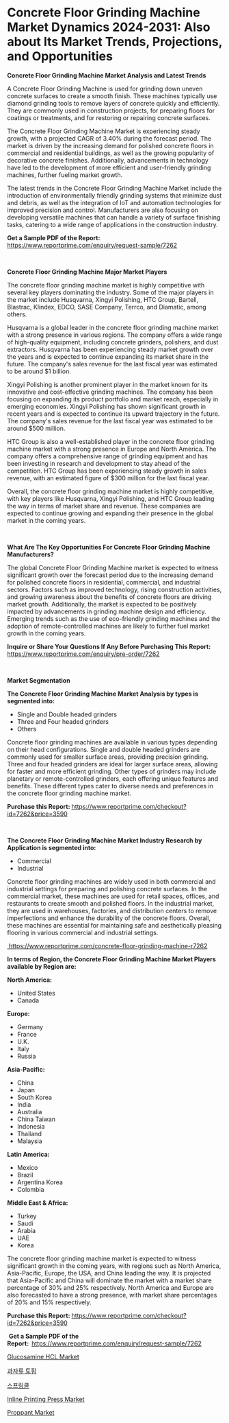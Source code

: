 <p><h1>Concrete Floor Grinding Machine Market Dynamics 2024-2031: Also about Its Market Trends, Projections, and Opportunities</h1></p><p><strong>Concrete Floor Grinding Machine Market Analysis and Latest Trends</strong></p>
<p><p>A Concrete Floor Grinding Machine is used for grinding down uneven concrete surfaces to create a smooth finish. These machines typically use diamond grinding tools to remove layers of concrete quickly and efficiently. They are commonly used in construction projects, for preparing floors for coatings or treatments, and for restoring or repairing concrete surfaces.</p><p>The Concrete Floor Grinding Machine Market is experiencing steady growth, with a projected CAGR of 3.40% during the forecast period. The market is driven by the increasing demand for polished concrete floors in commercial and residential buildings, as well as the growing popularity of decorative concrete finishes. Additionally, advancements in technology have led to the development of more efficient and user-friendly grinding machines, further fueling market growth.</p><p>The latest trends in the Concrete Floor Grinding Machine Market include the introduction of environmentally friendly grinding systems that minimize dust and debris, as well as the integration of IoT and automation technologies for improved precision and control. Manufacturers are also focusing on developing versatile machines that can handle a variety of surface finishing tasks, catering to a wide range of applications in the construction industry.</p></p>
<p><strong>Get a Sample PDF of the Report:&nbsp;</strong> <a href="https://www.reportprime.com/enquiry/request-sample/7262">https://www.reportprime.com/enquiry/request-sample/7262</a></p>
<p>&nbsp;</p>
<p><strong>Concrete Floor Grinding Machine Major Market Players</strong></p>
<p><p>The concrete floor grinding machine market is highly competitive with several key players dominating the industry. Some of the major players in the market include Husqvarna, Xingyi Polishing, HTC Group, Bartell, Blastrac, Klindex, EDCO, SASE Company, Terrco, and Diamatic, among others.</p><p>Husqvarna is a global leader in the concrete floor grinding machine market with a strong presence in various regions. The company offers a wide range of high-quality equipment, including concrete grinders, polishers, and dust extractors. Husqvarna has been experiencing steady market growth over the years and is expected to continue expanding its market share in the future. The company's sales revenue for the last fiscal year was estimated to be around $1 billion.</p><p>Xingyi Polishing is another prominent player in the market known for its innovative and cost-effective grinding machines. The company has been focusing on expanding its product portfolio and market reach, especially in emerging economies. Xingyi Polishing has shown significant growth in recent years and is expected to continue its upward trajectory in the future. The company's sales revenue for the last fiscal year was estimated to be around $500 million.</p><p>HTC Group is also a well-established player in the concrete floor grinding machine market with a strong presence in Europe and North America. The company offers a comprehensive range of grinding equipment and has been investing in research and development to stay ahead of the competition. HTC Group has been experiencing steady growth in sales revenue, with an estimated figure of $300 million for the last fiscal year.</p><p>Overall, the concrete floor grinding machine market is highly competitive, with key players like Husqvarna, Xingyi Polishing, and HTC Group leading the way in terms of market share and revenue. These companies are expected to continue growing and expanding their presence in the global market in the coming years.</p></p>
<p>&nbsp;</p>
<p><strong>What Are The Key Opportunities For Concrete Floor Grinding Machine Manufacturers?</strong></p>
<p><p>The global Concrete Floor Grinding Machine market is expected to witness significant growth over the forecast period due to the increasing demand for polished concrete floors in residential, commercial, and industrial sectors. Factors such as improved technology, rising construction activities, and growing awareness about the benefits of concrete floors are driving market growth. Additionally, the market is expected to be positively impacted by advancements in grinding machine design and efficiency. Emerging trends such as the use of eco-friendly grinding machines and the adoption of remote-controlled machines are likely to further fuel market growth in the coming years.</p></p>
<p><strong>Inquire or Share Your Questions If Any Before Purchasing This Report:</strong> <a href="https://www.reportprime.com/enquiry/pre-order/7262">https://www.reportprime.com/enquiry/pre-order/7262</a></p>
<p>&nbsp;</p>
<p><strong>Market Segmentation</strong></p>
<p><strong>The Concrete Floor Grinding Machine Market Analysis by types is segmented into:</strong></p>
<p><ul><li>Single and Double headed grinders</li><li>Three and Four headed grinders</li><li>Others</li></ul></p>
<p><p>Concrete floor grinding machines are available in various types depending on their head configurations. Single and double headed grinders are commonly used for smaller surface areas, providing precision grinding. Three and four headed grinders are ideal for larger surface areas, allowing for faster and more efficient grinding. Other types of grinders may include planetary or remote-controlled grinders, each offering unique features and benefits. These different types cater to diverse needs and preferences in the concrete floor grinding machine market.</p></p>
<p><strong>Purchase this Report:&nbsp;</strong><a href="https://www.reportprime.com/checkout?id=7262&price=3590">https://www.reportprime.com/checkout?id=7262&price=3590</a></p>
<p>&nbsp;</p>
<p><strong>The Concrete Floor Grinding Machine Market Industry Research by Application is segmented into:</strong></p>
<p><ul><li>Commercial</li><li>Industrial</li></ul></p>
<p><p>Concrete floor grinding machines are widely used in both commercial and industrial settings for preparing and polishing concrete surfaces. In the commercial market, these machines are used for retail spaces, offices, and restaurants to create smooth and polished floors. In the industrial market, they are used in warehouses, factories, and distribution centers to remove imperfections and enhance the durability of the concrete floors. Overall, these machines are essential for maintaining safe and aesthetically pleasing flooring in various commercial and industrial settings.</p></p>
<p><a href="https://www.reportprime.com/concrete-floor-grinding-machine-r7262">&nbsp;https://www.reportprime.com/concrete-floor-grinding-machine-r7262</a></p>
<p><strong>In terms of Region, the Concrete Floor Grinding Machine Market Players available by Region are:</strong></p>
<p>
    <p> <strong> North America: </strong>
        <ul>
            <li>United States</li>
            <li>Canada</li>
        </ul>
        </p> 
    <p> <strong> Europe: </strong>
        <ul>
            <li>Germany</li>
            <li>France</li>
            <li>U.K.</li>
            <li>Italy</li>
            <li>Russia</li>
        </ul>
        </p> 
    <p> <strong> Asia-Pacific: </strong>
        <ul>
            <li>China</li>
            <li>Japan</li>
            <li>South Korea</li>
            <li>India</li>
            <li>Australia</li>
            <li>China Taiwan</li>
            <li>Indonesia</li>
            <li>Thailand</li>
            <li>Malaysia</li>
        </ul>
        </p> 
    <p> <strong> Latin America: </strong>
        <ul>
            <li>Mexico</li>
            <li>Brazil</li>
            <li>Argentina Korea</li>
            <li>Colombia</li>
        </ul>
        </p> 
    <p> <strong> Middle East & Africa: </strong>
        <ul>
            <li>Turkey</li>
            <li>Saudi</li>
            <li>Arabia</li>
            <li>UAE</li>
            <li>Korea</li>
        </ul>
    </p>
    </p>
<p><p>The concrete floor grinding machine market is expected to witness significant growth in the coming years, with regions such as North America, Asia-Pacific, Europe, the USA, and China leading the way. It is projected that Asia-Pacific and China will dominate the market with a market share percentage of 30% and 25% respectively. North America and Europe are also forecasted to have a strong presence, with market share percentages of 20% and 15% respectively.</p></p>
<p><strong>Purchase this Report: </strong><a href="https://www.reportprime.com/checkout?id=7262&price=3590">https://www.reportprime.com/checkout?id=7262&price=3590</a></p>
<p>&nbsp;<strong>Get a Sample PDF of the Report:&nbsp;&nbsp;</strong><a href="https://www.reportprime.com/enquiry/request-sample/7262">https://www.reportprime.com/enquiry/request-sample/7262</a></p>
<p><strong></strong></p>
<p><p><a href="https://www.linkedin.com/pulse/glucosamine-hcl-market-size-2024-2031-global-industrial-ns0ac?trackingId=SIIpaqCQ4ANXVcFA3s9sNg%3D%3D">Glucosamine HCL Market</a></p><p><a href="https://github.com/iansanftyord09878/Market-Research-Report-List-1/blob/main/473468721824.md">과자류 토핑</a></p><p><a href="https://github.com/Skyleitney456456/Market-Research-Report-List-1/blob/main/770809121823.md">스프링클</a></p><p><a href="https://github.com/jsmusil/Market-Research-Report-List-2/blob/main/inline-printing-press-market.md">Inline Printing Press Market</a></p><p><a href="https://www.linkedin.com/pulse/global-proppant-market-size-trends-insights-projections-from-bexrc?trackingId=qNCgAfz%2F20MEi3VdxhQ%2B3Q%3D%3D">Proppant Market</a></p></p>